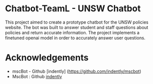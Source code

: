 # Chatbot-TeamL - UNSW Chatbot 
This project aimed to create a prototype chatbot for the UNSW policies website. The bot was built to answer student and staff questions about policies and return accurate information. The project implements a finetuned openai model in order to accurately answer user questions.

# Acknowledgements
* mscBot - Github [indently] (https://github.com/indently/mscbot)
* MscBot : Github [indently](https://github.com/indently/mscbot)
